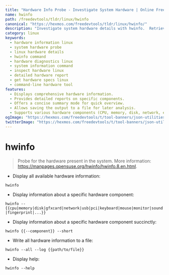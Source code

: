 ```yaml
---
title: "Hardware Info Probe - Investigate System Hardware | Online Free DevTools by Hexmos"
name: hwinfo
path: /freedevtools/tldr/linux/hwinfo
canonical: "https://hexmos.com/freedevtools/tldr/linux/hwinfo/"
description: "Investigate system hardware details with hwinfo.  Retrieve comprehensive information about CPU, memory, disk, and other components. Free online tool, no registration required."
category: linux
keywords:
  - hardware information linux
  - system hardware probe
  - linux hardware details
  - hwinfo command
  - hardware diagnostics linux
  - system information command
  - inspect hardware linux
  - detailed hardware report
  - get hardware specs linux
  - command-line hardware tool
features:
  - Displays comprehensive hardware information.
  - Provides detailed reports on specific components.
  - Offers a concise summary mode for quick overview.
  - Allows saving the output to a file for later analysis.
  - Supports various hardware components (CPU, memory, disk, network, etc.).
ogImage: "https://hexmos.com/freedevtools/t/tool-banners/json-utilities-banner.png"
twitterImage: "https://hexmos.com/freedevtools/t/tool-banners/json-utilities-banner.png"
---
```


# hwinfo

> Probe for the hardware present in the system.
> More information: <https://manpages.opensuse.org/hwinfo/hwinfo.8.en.html>.

- Display all available hardware information:

`hwinfo`

- Display information about a specific hardware component:

`hwinfo --{{cpu|memory|disk|gfxcard|network|usb|pci|keyboard|mouse|monitor|sound|fingerprint|...}}`

- Display information about a specific hardware component succinctly:

`hwinfo {{--component}} --short`

- Write all hardware information to a file:

`hwinfo --all --log {{path/to/file}}`

- Display help:

`hwinfo --help`
